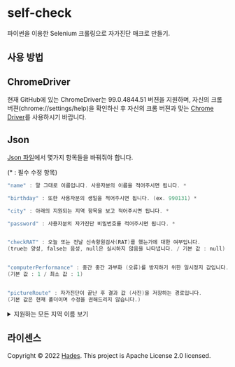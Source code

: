# self-check
파이썬을 이용한 Selenium 크롤링으로 자가진단 매크로 만들기.

## 사용 방법

## ChromeDriver
</hr>

현재 GitHub에 있는 ChromeDriver는 99.0.4844.51 버젼을 지원하며, 자신의 크롬 버젼(chrome://settings/help)을 확인하신 후 자신의 크롬 버젼과 맞는 [Chrome Driver](https://chromedriver.chromium.org/downloads)를 사용하시기 바랍니다.





## Json
</hr>

[Json 파일](https://github.com/Hades1232/self-check/blob/master/info.json)에서 몇가지 항목들을 바꿔줘야 합니다.

(* : 필수 수정 항목)

```c
"name" : 말 그대로 이름입니다. 사용자분의 이름을 적어주시면 됩니다. *

"birthday" : 또한 사용자분의 생일을 적어주시면 됩니다. (ex. 990131) *

"city" : 아래의 지원되는 지역 항목을 보고 적어주시면 됩니다. *

"password" : 사용자분의 자가진단 비밀번호를 적어주시면 됩니다. *


"checkRAT" : 오늘 또는 전날 신속항원검사(RAT)를 했는가에 대한 여부입니다.
(true는 양성, false는 음성, null은 실시하지 않음을 나타냅니다. / 기본 값 : null)


"computerPerformance" : 중간 중간 과부화 (오류)를 방지하기 위한 일시정지 값입니다.
(기본 값 : 1 / 최소 값 : 1)


"pictureRoute" : 자가진단이 끝난 후 결과 값 (사진)을 저장하는 경로입니다. 
(기본 값은 현재 폴더이며 수정을 권해드리지 않습니다.)
```
 
<details>
<summary>지원하는 모든 지역 이름 보기</summary>
<p>지원하는 지역 이름은 다음과 같습니다:

'서울', '서울시', '서울교육청', '서울시교육청', '서울특별시'</br>
'부산', '부산광역시', '부산시', '부산교육청', '부산광역시교육청'</br>
'대구', '대구광역시', '대구시', '대구교육청', '대구광역시교육청'</br>
'인천', '인천광역시', '인천시', '인천교육청', '인천광역시교육청'</br>
'광주', '광주광역시', '광주시', '광주교육청', '광주광역시교육청'</br>
'대전', '대전광역시', '대전시', '대전교육청', '대전광역시교육청'</br>
'울산', '울산광역시', '울산시', '울산교육청', '울산광역시교육청'</br>
'세종', '세종특별시', '세종시', '세종교육청', '세종특별자치시', '세종특별자치시교육청'</br>
'경기', '경기도', '경기교육청', '경기도교육청'</br>
'강원', '강원도', '강원교육청', '강원도교육청'</br>
'충북', '충청북도', '충북교육청', '충청북도교육청'</br>
'충남', '충청남도', '충남교육청', '충청남도교육청'</br>
'전북', '전라북도', '전북교육청', '전라북도교육청'</br>
'전남', '전라남도', '전남교육청', '전라남도교육청'</br>
'경북', '경상북도', '경북교육청', '경상북도교육청'</br>
'경남', '경상남도', '경남교육청', '경상남도교육청'</br>
'제주', '제주도', '제주특별자치시', '제주교육청', '제주도교육청', '제주특별자치시교육청', '제주특별자치도'</br>
</p>
</details>



## 라이센스

Copyright © 2022 [Hades](https://github.com/Hades1232).
This project is Apache License 2.0 licensed.


